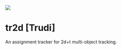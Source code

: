 [![](https://travis-ci.org/TrNdy/tr2d.svg?branch=master)](https://travis-ci.org/TrNdy/tr2d)

# tr2d [Trudi]
An assignment tracker for 2d+t multi-object tracking.
